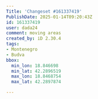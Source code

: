 ```yaml
---
Title: 'Changeset #161337419'
PublishDate: 2025-01-14T09:20:43Z
id: 161337419
user: dada24
comment: moving areas
created_by: iD 2.30.4
tags:
- Montenegro
- Budva
bbox:
  min_lon: 18.846698
  min_lat: 42.2896519
  max_lon: 18.8468754
  max_lat: 42.2897874

---
```

